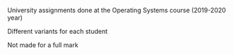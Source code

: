 University assignments done at the Operating Systems course (2019-2020 year)

Different variants for each student

Not made for a full mark
